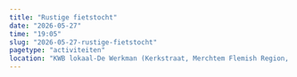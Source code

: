 ```yaml
---
title: "Rustige fietstocht"
date: "2026-05-27"
time: "19:05"
slug: "2026-05-27-rustige-fietstocht"
pagetype: "activiteiten"
location: "KWB lokaal-De Werkman (Kerkstraat, Merchtem Flemish Region, Belgium)"
---
```




